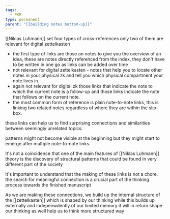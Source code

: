 ```yaml
---
tags:
  - PKM
type: permanent
parent: "[[building notes bottom-up]]"
---
```


[[Niklas Luhmann]] set four types of cross-references only two of them are relevant for digital zettelkasten 

- the first type of links are those on notes to give you the overview of an idea, these are notes directly referenced from the index, they don't have to be written in one go as links can be added over time
- not relevant for digital zettelkasten - notes that help you to locate other notes in your physical zk and tell you which physical compartment your note lives in.
- again not relevant for digital zk those links that indicate the note to which the current note is a follow-up and those links indicate the note that follows on the current note.
- the most common form of reference is plain note-to-note links, this is linking two related notes regardless of where they are within the slip-box.


these links can help us to find surprising connections and similarities between seemingly unrelated topics.

patterns might not become visible at the beginning but they might start to emerge after multiple note-to-note links.

It's not a coincidence that one of the main features of [[Niklas Luhmann]] theory is the discovery of structural patterns that could be found in very different part of the society 

It's important to understand that the making of these links is not a chore. the search for meaningful connection is a crucial part of the thinking process towards the finished manuscript 

As we are making these connections, we build up the internal structure of the [[zettelkasten]] which is shaped by our thinking while this builds up externally and indepenwdently of our limited memory it will in return shape our thinking as well help us to think more structured way
